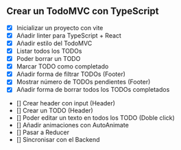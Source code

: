 ## Crear un TodoMVC con TypeScript

- [x] Inicializar un proyecto con vite
- [x] Añadir linter para TypeScript + React
- [x] Añadir estilo del TodoMVC
- [x] Listar todos los TODOs
- [x] Poder borrar un TODO
- [x] Marcar TODO como completado
- [x] Añadir forma de filtrar TODOs (Footer)
- [x] Mostrar número de TODOs pendientes (Footer)
- [x] Añadir forma de borrar todos los TODOs completados
- [] Crear header con input (Header)
- [] Crear un TODO (Header)
- [] Poder editar un texto en todos los TODO (Doble click)
- [] Añadir animaciones con AutoAnimate
- [] Pasar a Reducer
- [] Sincronisar con el Backend
